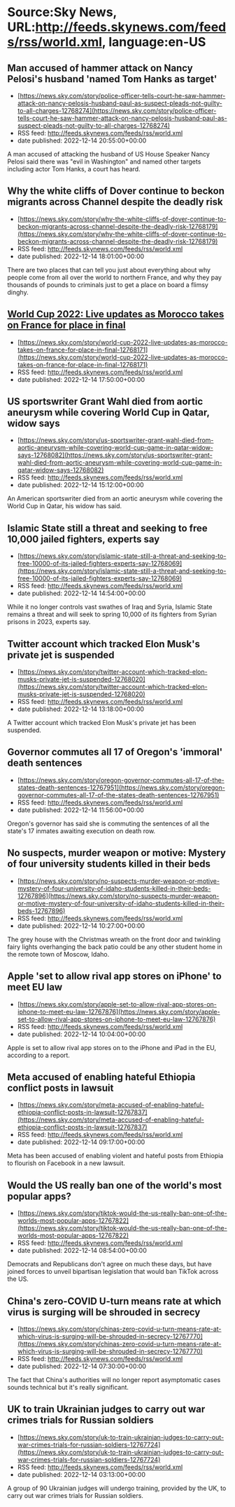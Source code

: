 # Source:Sky News, URL:http://feeds.skynews.com/feeds/rss/world.xml, language:en-US

## Man accused of hammer attack on Nancy Pelosi's husband 'named Tom Hanks as target'
 - [https://news.sky.com/story/police-officer-tells-court-he-saw-hammer-attack-on-nancy-pelosis-husband-paul-as-suspect-pleads-not-guilty-to-all-charges-12768274](https://news.sky.com/story/police-officer-tells-court-he-saw-hammer-attack-on-nancy-pelosis-husband-paul-as-suspect-pleads-not-guilty-to-all-charges-12768274)
 - RSS feed: http://feeds.skynews.com/feeds/rss/world.xml
 - date published: 2022-12-14 20:55:00+00:00

A man accused of attacking the husband of US House Speaker Nancy Pelosi said there was "evil in Washington" and named other targets including actor Tom Hanks, a court has heard.

## Why the white cliffs of Dover continue to beckon migrants across Channel despite the deadly risk
 - [https://news.sky.com/story/why-the-white-cliffs-of-dover-continue-to-beckon-migrants-across-channel-despite-the-deadly-risk-12768179](https://news.sky.com/story/why-the-white-cliffs-of-dover-continue-to-beckon-migrants-across-channel-despite-the-deadly-risk-12768179)
 - RSS feed: http://feeds.skynews.com/feeds/rss/world.xml
 - date published: 2022-12-14 18:01:00+00:00

There are two places that can tell you just about everything about why people come from all over the world to northern France, and why they pay thousands of pounds to criminals just to get a place on board a flimsy dinghy.

## <a href="https://www.skysports.com/football/france-vs-morocco/live/463026" target="_blank">World Cup 2022: Live updates as Morocco takes on France for place in final</a>
 - [https://news.sky.com/story/world-cup-2022-live-updates-as-morocco-takes-on-france-for-place-in-final-12768171](https://news.sky.com/story/world-cup-2022-live-updates-as-morocco-takes-on-france-for-place-in-final-12768171)
 - RSS feed: http://feeds.skynews.com/feeds/rss/world.xml
 - date published: 2022-12-14 17:50:00+00:00



## US sportswriter Grant Wahl died from aortic aneurysm while covering  World Cup in Qatar, widow says
 - [https://news.sky.com/story/us-sportswriter-grant-wahl-died-from-aortic-aneurysm-while-covering-world-cup-game-in-qatar-widow-says-12768082](https://news.sky.com/story/us-sportswriter-grant-wahl-died-from-aortic-aneurysm-while-covering-world-cup-game-in-qatar-widow-says-12768082)
 - RSS feed: http://feeds.skynews.com/feeds/rss/world.xml
 - date published: 2022-12-14 15:12:00+00:00

An American sportswriter died from an aortic aneurysm while covering the World Cup in Qatar, his widow has said.

## Islamic State still a threat and seeking to free 10,000 jailed fighters, experts say
 - [https://news.sky.com/story/islamic-state-still-a-threat-and-seeking-to-free-10000-of-its-jailed-fighters-experts-say-12768069](https://news.sky.com/story/islamic-state-still-a-threat-and-seeking-to-free-10000-of-its-jailed-fighters-experts-say-12768069)
 - RSS feed: http://feeds.skynews.com/feeds/rss/world.xml
 - date published: 2022-12-14 14:54:00+00:00

While it no longer controls vast swathes of Iraq and Syria, Islamic State remains a threat and will seek to spring 10,000 of its fighters from Syrian prisons in 2023, experts say.

## Twitter account which tracked Elon Musk's private jet is suspended
 - [https://news.sky.com/story/twitter-account-which-tracked-elon-musks-private-jet-is-suspended-12768020](https://news.sky.com/story/twitter-account-which-tracked-elon-musks-private-jet-is-suspended-12768020)
 - RSS feed: http://feeds.skynews.com/feeds/rss/world.xml
 - date published: 2022-12-14 13:18:00+00:00

A Twitter account which tracked Elon Musk's private jet has been suspended.

## Governor commutes all 17 of Oregon's 'immoral' death sentences
 - [https://news.sky.com/story/oregon-governor-commutes-all-17-of-the-states-death-sentences-12767951](https://news.sky.com/story/oregon-governor-commutes-all-17-of-the-states-death-sentences-12767951)
 - RSS feed: http://feeds.skynews.com/feeds/rss/world.xml
 - date published: 2022-12-14 11:56:00+00:00

Oregon's governor has said she is commuting the sentences of all the state's 17 inmates awaiting execution on death row.

## No suspects, murder weapon or motive: Mystery of four university students killed in their beds
 - [https://news.sky.com/story/no-suspects-murder-weapon-or-motive-mystery-of-four-university-of-idaho-students-killed-in-their-beds-12767896](https://news.sky.com/story/no-suspects-murder-weapon-or-motive-mystery-of-four-university-of-idaho-students-killed-in-their-beds-12767896)
 - RSS feed: http://feeds.skynews.com/feeds/rss/world.xml
 - date published: 2022-12-14 10:27:00+00:00

The grey house with the Christmas wreath on the front door and twinkling fairy lights overhanging the back patio could be any other student home in the remote town of Moscow, Idaho.

## Apple 'set to allow rival app stores on iPhone' to meet EU law
 - [https://news.sky.com/story/apple-set-to-allow-rival-app-stores-on-iphone-to-meet-eu-law-12767876](https://news.sky.com/story/apple-set-to-allow-rival-app-stores-on-iphone-to-meet-eu-law-12767876)
 - RSS feed: http://feeds.skynews.com/feeds/rss/world.xml
 - date published: 2022-12-14 10:04:00+00:00

Apple is set to allow rival app stores on to the iPhone and iPad in the EU, according to a report.

## Meta accused of enabling hateful Ethiopia conflict posts in lawsuit
 - [https://news.sky.com/story/meta-accused-of-enabling-hateful-ethiopia-conflict-posts-in-lawsuit-12767837](https://news.sky.com/story/meta-accused-of-enabling-hateful-ethiopia-conflict-posts-in-lawsuit-12767837)
 - RSS feed: http://feeds.skynews.com/feeds/rss/world.xml
 - date published: 2022-12-14 09:17:00+00:00

Meta has been accused of enabling violent and hateful posts from Ethiopia to flourish on Facebook in a new lawsuit.

## Would the US really ban one of the world's most popular apps?
 - [https://news.sky.com/story/tiktok-would-the-us-really-ban-one-of-the-worlds-most-popular-apps-12767822](https://news.sky.com/story/tiktok-would-the-us-really-ban-one-of-the-worlds-most-popular-apps-12767822)
 - RSS feed: http://feeds.skynews.com/feeds/rss/world.xml
 - date published: 2022-12-14 08:54:00+00:00

Democrats and Republicans don't agree on much these days, but have joined forces to unveil bipartisan legislation that would ban TikTok across the US.

## China's zero-COVID U-turn means rate at which virus is surging will be shrouded in secrecy
 - [https://news.sky.com/story/chinas-zero-covid-u-turn-means-rate-at-which-virus-is-surging-will-be-shrouded-in-secrecy-12767770](https://news.sky.com/story/chinas-zero-covid-u-turn-means-rate-at-which-virus-is-surging-will-be-shrouded-in-secrecy-12767770)
 - RSS feed: http://feeds.skynews.com/feeds/rss/world.xml
 - date published: 2022-12-14 07:30:00+00:00

The fact that China's authorities will no longer report asymptomatic cases sounds technical but it's really significant.

## UK to train Ukrainian judges to carry out war crimes trials for Russian soldiers
 - [https://news.sky.com/story/uk-to-train-ukrainian-judges-to-carry-out-war-crimes-trials-for-russian-soldiers-12767724](https://news.sky.com/story/uk-to-train-ukrainian-judges-to-carry-out-war-crimes-trials-for-russian-soldiers-12767724)
 - RSS feed: http://feeds.skynews.com/feeds/rss/world.xml
 - date published: 2022-12-14 03:13:00+00:00

A group of 90 Ukrainian judges will undergo&#160;training, provided by the UK, to carry out war crimes trials for Russian soldiers.

